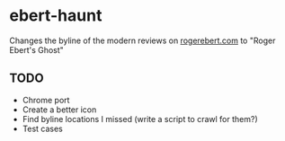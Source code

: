 # ebert-haunt
Changes the byline of the modern reviews on [rogerebert.com](https://www.rogerebert.com) to "Roger Ebert's Ghost"

## TODO
* Chrome port
* Create a better icon
* Find byline locations I missed (write a script to crawl for them?)
* Test cases
